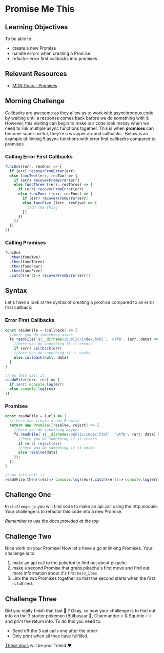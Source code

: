 # Promise Me This

## Learning Objectives
To be able to:
- create a new Promise
- handle errors when creating a Promise
- refactor error first callbacks into promises

## Relevant Resources
- [MDN Docs - Promises]( https://developer.mozilla.org/en-US/docs/Web/JavaScript/Reference/Global_Objects/Promise)

## Morning Challenge

Callbacks are awesome as they allow us to work with asynchronous code by waiting until a response comes back before we do something with it. However, this waiting can begin to make our code look messy when we need to link multiple async functions together. This is when **promises** can become super useful, they're a wrapper around callbacks . Below is an example of linking 5 async functions with error first callbacks compared to promises.

### Calling Error First Callbacks
```js
funcOne((err, resOne) => {
  if (err) recoverFromError(err)
  else funcTwo((err, resTwo) => {
    if (err) recoverFromError(err)
    else funcThree ((err, resThree) => {
      if (err) recoverFromError(err)
      else funcFour ((err, resFour) => {
        if (err) recoverFromError(err)
        else funcFive ((err, resFive) => {
          //do the thing
        })
      })
    })
  })
})
```
### Calling Promises
```js
funcOne
  .then(funcTwo)
  .then(funcThree)
  .then(funcFour)
  .then(funcFive)
  .catch((err)=> recoverFromError(err))
```

## Syntax
Let's have a look at the syntax of creating a promise compared to an error first callback:

### Error First Callbacks
```js
const readAFile = (callback) => {
  //here you do something async
  fs.readFile(`${__dirname}/public/index.html`, 'utf8', (err, data) => {
    //here you do something if it errors
    if (err) callback(err)
    //here you do something if it works
    else callback(null, data)
  }
}

//now lets call it
readAFile((err, res) => {
  if (err) console.log(err)
  else console.log(res)
})
```

### Promises
```js
const readAFile = (url) => {
  // here you create a new Promise
  return new Promise((resolve, reject) => {
    //here you do something async
    fs.readFile(`${__dirname}/public/index.html`, 'utf8', (err, data) => {
      //here you do something if it errors
      if (err) reject(err)
      //here you do something if it works
      else resolve(data)
    });
  });
}

//now lets call it
readAFile.then((res)=> console.log(res)).catch((err)=> console.log(err))
```

## Challenge One
In `challenge.js` you will find code to make an api call using the http module. Your challenge is to refactor this code into a new Promise.

_Remember to use the docs provided at the top_

## Challenge Two
Nice work on your Promise! Now let's have a go at linking Promises. Your challenge is to:
1. make an api call to the pokeApi to find out about pikachu
2. make a second Promise that grabs pikachu's first move and find out more information about it's first `held_item`
3. Link the two Promises together so that the second starts when the first is fulfilled.

## Challenge Three
Did you really finish that fast :dash: ? Okay, so now your challenge is to find out info on the 3 starter pokemon (Bulbasaur :leaves:, Charmander :fire: & Squirtle :sweat_drops: ) and print the return info. To do this you need to:
- Send off the 3 api calls one after the other
- Only print when all thee have fulfilled.

[These docs](https://developer.mozilla.org/en-US/docs/Web/JavaScript/Reference/Global_Objects/Promise/all) will be your friend :heart:
